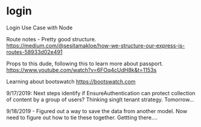 # login
Login Use Case with Node

Route notes - Pretty good structure. 
https://medium.com/@sesitamakloe/how-we-structure-our-express-js-routes-58933d02e491

Props to this dude, following this to learn more about passport.
https://www.youtube.com/watch?v=6FOq4cUdH8k&t=1153s

Learning about bootswatch
https://bootswatch.com

9/17/2019: Next steps identify if EnsureAuthentication can protect collection of content by a group of users?  Thinking singlt tenant strategy.  Tomorrow...

9/18/2019 - Figured out a way to save the data from another model.  Now need to figure out how to tie these together.  Gettting there....





